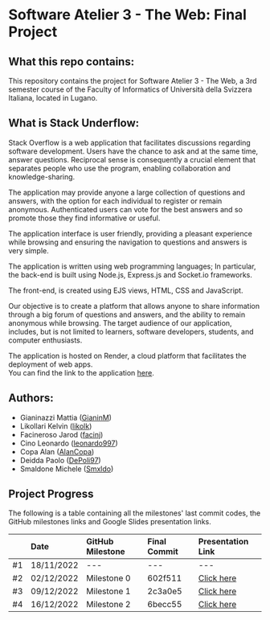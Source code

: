 # Software Atelier 3 - The Web: Final Project


## What this repo contains:
This repository contains the project for Software Atelier 3 - The Web, a 3rd semester course of the Faculty of Informatics of Università della Svizzera Italiana, located in Lugano.


## What is Stack Underflow:
Stack Overflow is a web application that facilitates discussions regarding software development. Users have the chance to ask and at the same time, answer questions. Reciprocal sense is consequently a crucial element that separates people who use the program, enabling collaboration and knowledge-sharing.

The application may provide anyone a large collection of questions and answers, with the option for each individual to register or remain anonymous. Authenticated users can vote for the best answers and so promote those they find informative or useful.

The application interface is user friendly, providing a pleasant experience while browsing and ensuring the navigation to questions and answers is very simple.

The application is written using web programming languages;
In particular, the back-end is built using Node.js, Express.js and Socket.io frameworks. 

The front-end, is created using EJS views, HTML, CSS and JavaScript.

Our objective is to create a platform that allows anyone to share information through a big forum of questions and answers, and the ability to remain anonymous while browsing. The target audience of our application, includes, but is not limited to learners, software developers, students, and computer enthusiasts.

The application is hosted on Render, a cloud platform that facilitates the deployment of web apps.\
You can find the link to the application [here](https://stack-underflow.onrender.com).


## Authors:
- Gianinazzi Mattia ([GianinM](https://github.com/GianinM))
- Likollari Kelvin ([likolk](https://github.com/likolk))
- Facineroso Jarod ([facinj](https://github.com/facinj))
- Cino Leonardo ([leonardo997](https://github.com/leonardo997))
- Copa Alan ([AlanCopa](https://github.com/AlanCopa))
- Deidda Paolo ([DePoli97](https://github.com/DePoli97))
- Smaldone Michele ([Smxldo](https://github.com/Smxldo))

## Project Progress

The following is a table containing all the milestones' last commit codes, the GitHub milestones links and Google Slides presentation links.

|    | Date       | GitHub Milestone      | Final Commit         | Presentation Link              |
| -- | :--------- | :-------------------- | :------------------- | :----------------------------- |
| #1 | 18/11/2022 | ---                   | ---                  | ---                            |
| #2 | 02/12/2022 | Milestone 0                  | 602f511              | [Click here](https://github.com/GianinM/USI_StackUnderflow/blob/main/Presentations/Milestone0.pdf)
| #3 | 09/12/2022 | Milestone 1                  | 2c3a0e5                  |    [Click here](https://github.com/GianinM/USI_StackUnderflow/blob/main/Presentations/Milestone1.pdf)                  |
| #4 | 16/12/2022 | Milestone 2                  | 6becc55                 | [Click here](https://github.com/GianinM/USI_StackUnderflow/blob/main/Presentations/Milestone2.pdf)                        |
